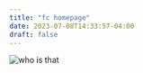```yaml
---
title: "fc homepage"
date: 2023-07-08T14:33:57-04:00
draft: false
---
```


![who is that](/woods-chimney-1-dithered.jpeg)


